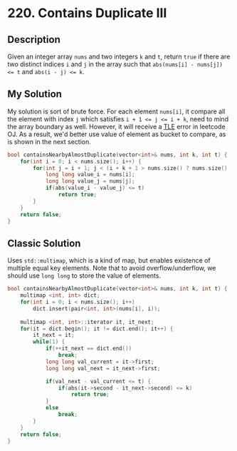 # 220. Contains Duplicate Ⅲ
## Description
Given an integer array `nums` and two integers `k` and `t`, return `true` if there are two distinct indices `i` and `j` in the array such that `abs(nums[i] - nums[j]) <= t` and `abs(i - j) <= k`.

## My Solution
My solution is sort of brute force. For each element `nums[i]`, it compare all the element with index `j` which satisfies `i + 1 <= j <= i + k`, need to mind the array boundary as well. However, it will receive a [TLE](https://leetcode.com/submissions/detail/603580648/) error in leetcode OJ. As a result, we'd better use value of element as bucket to compare, as is shown in the next section.

```C++
bool containsNearbyAlmostDuplicate(vector<int>& nums, int k, int t) {
    for(int i = 0; i < nums.size(); i++) {
        for(int j = i + 1; j < (i + k + 1 > nums.size() ? nums.size() : i + k + 1); j++) {
            long long value_i = nums[i];
            long long value_j = nums[j];
            if(abs(value_i - value_j) <= t)
                return true;
        }
    }
    return false;
}
```
## Classic Solution
Uses `std::multimap`, which is a kind of map, but enables existence of multiple equal key elements.
Note that to avoid overflow/underflow, we should use `long long` to store the value of elements.
```C++
bool containsNearbyAlmostDuplicate(vector<int>& nums, int k, int t) {
    multimap <int, int> dict;
    for(int i = 0; i < nums.size(); i++)
        dict.insert(pair<int, int>(nums[i], i));
    
    multimap <int, int>::iterator it, it_next;
    for(it = dict.begin(); it != dict.end(); it++) {
        it_next = it;
        while(1) {
            if(++it_next == dict.end())
                break;
            long long val_current = it->first;
            long long val_next = it_next->first;

            if(val_next - val_current <= t) {
                if(abs(it->second - it_next->second) <= k)
                    return true;
            }
            else
                break;        
        }
    }
    return false;
}
```
